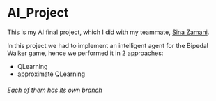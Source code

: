 # AI_Project
This is my AI final project, which I did with my teammate, [Sina Zamani](https://github.com/sinazamani9364).

In this project we had to implement an intelligent agent for the Bipedal Walker game, hence we performed it in 2 approaches:
* QLearning
* approximate QLearning



###### Each of them has its own branch
